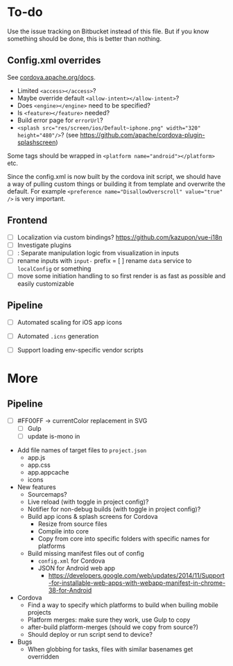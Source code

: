 
# To-do

Use the issue tracking on Bitbucket instead of this file. But if you know something should be done, this is better than nothing.

## Config.xml overrides

See [cordova.apache.org/docs](https://cordova.apache.org/docs/en/latest/config_ref/index.html).

- Limited `<access></access>`?
- Maybe override default `<allow-intent></allow-intent>`?
- Does `<engine></engine>` need to be specified?
- Is `<feature></feature>` needed?
- Build error page for `errorUrl`?
- `<splash src="res/screen/ios/Default~iphone.png" width="320" height="480"/>`? (see https://github.com/apache/cordova-plugin-splashscreen)

Some tags should be wrapped in `<platform name="android"></platform>` etc.

Since the config.xml is now built by the cordova init script, we should have a way of pulling custom things or building it from template and overwrite the default. For example `<preference name="DisallowOverscroll" value="true" />` is very important.



## Frontend

- [ ] Localization via custom bindings? https://github.com/kazupon/vue-i18n
- [ ] Investigate plugins
- [ ] <click>: Separate manipulation logic from visualization in inputs
- [ ] rename inputs with `input-` prefix
= [ ] rename `data` service to `localConfig` or something
- [ ] move some initiation handling to <frame> so first render is as fast as possible and easily customizable

## Pipeline

- [ ] Automated scaling for iOS app icons
- [ ] Automated `.icns` generation
- [ ] Support loading env-specific vendor scripts



# More

## Pipeline

- [ ] #FF00FF -> currentColor replacement in SVG
	- [ ] Gulp
	- [ ] update is-mono in <icon>
- Add file names of target files to `project.json`
	- app.js
	- app.css
	- app.appcache
	- icons
- New features
	- Sourcemaps?
	- Live reload (with toggle in project config)?
	- Notifier for non-debug builds (with toggle in project config)?
	- Build app icons & splash screens for Cordova
		- Resize from source files
		- Compile into core
		- Copy from core into specific folders with specific names for platforms
	- Build missing manifest files out of config
		- `config.xml` for Cordova
		- JSON for Android web app
			- https://developers.google.com/web/updates/2014/11/Support-for-installable-web-apps-with-webapp-manifest-in-chrome-38-for-Android
- Cordova
	- Find a way to specify which platforms to build when builing mobile projects
	- Platform merges: make sure they work, use Gulp to copy
	- after-build platform-merges (should we copy from source?)
	- Should deploy or run script send to device?
- Bugs
	- When globbing for tasks, files with similar basenames get overridden
